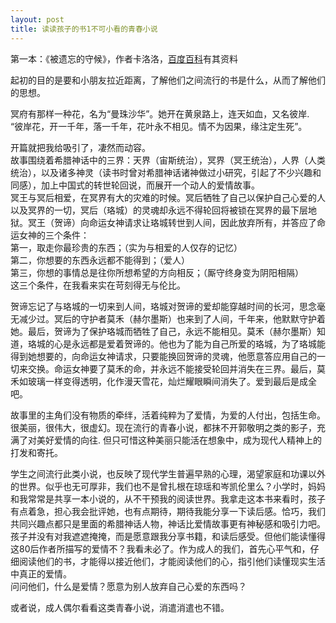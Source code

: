 ```yaml
---
layout: post
title: 读读孩子的书1不可小看的青春小说
---
```


<p>第一本：《被遗忘的守候》，作者卡洛洛，<a href="http://baike.baidu.com/view/812041.html?fromTaglist">百度百科</a>有其资料</p>
<p>起初的目的是要和小朋友拉近距离，了解他们之间流行的书是什么，从而了解他们的思想。</p>
<p>冥府有那样一种花，名为“曼珠沙华”。她开在黄泉路上，连天如血，又名彼岸.<br />
“彼岸花，开一千年，落一千年，花叶永不相见。情不为因果，缘注定生死”。</p>
<p>开篇就把我给吸引了，凄然而动容。<br />
故事围绕着希腊神话中的三界：天界（宙斯统治），冥界（冥王统治），人界（人类统治），以及诸多神灵（读书时曾对希腊神话诸神做过小研究，引起了不少兴趣和同感），加上中国式的转世轮回说，而展开一个动人的爱情故事。<br />
冥王与冥后相爱，在冥界有大的灾难的时候。冥后牺牲了自己以保护自己心爱的人以及冥界的一切，冥后（珞城）的灵魂却永远不得轮回将被锁在冥界的最下层地狱。冥王（贺谛）向命运女神请求让珞城转世到人间，因此放弃所有，并答应了命运女神的三个条件：<br />
第一，取走你最珍贵的东西；（实为与相爱的人仅存的记忆）<br />
第二，你想要的东西永远都不能得到；（爱人）<br />
第三，你想的事情总是往你所想希望的方向相反；（厮守终身变为阴阳相隔）<br />
这三个条件，在我看来实在苛刻得无与伦比。</p>
<p>贺谛忘记了与珞城的一切来到人间，珞城对贺谛的爱却能穿越时间的长河，思念毫无减少过。冥后的守护者莫禾（赫尔墨斯）也来到了人间，千年来，他默默守护着她。最后，贺谛为了保护珞城而牺牲了自己，永远不能相见。莫禾（赫尔墨斯）知道，珞城的心是永远都是爱着贺谛的。他也为了能为自己所爱的珞城，为了珞城能得到她想要的，向命运女神请求，只要能换回贺谛的灵魂，他愿意答应用自己的一切来交换。命运女神要了莫禾的命，并永远不能接受轮回并消失在三界。最后，莫禾如玻璃一样变得透明，化作漫天雪花，灿烂耀眼瞬间消失了。爱到最后是成全吧。</p>
<p>故事里的主角们没有物质的牵绊，活着纯粹为了爱情，为爱的人付出，包括生命。<br />
很美丽，很伟大，很虚幻。现在流行的青春小说，都抹不开郭敬明之类的影子，充满了对美好爱情的向往. 但只可惜这种美丽只能活在想象中，成为现代人精神上的打发和寄托。</p>
<p>学生之间流行此类小说，也反映了现代学生普遍早熟的心理，渴望家庭和功课以外的世界。似乎也无可厚非，我们也不是曾扎根在琼瑶和岑凯伦里么？小学时，妈妈和我常常是共享一本小说的，从不干预我的阅读世界。我拿走这本书来看时，孩子有点着急，担心我会批评她，也有点期待，期待我能分享一下读后感。恰巧，我们共同兴趣点都只是里面的希腊神话人物，神话比爱情故事更有神秘感和吸引力吧。<br />
孩子并没有对我遮遮掩掩，而是愿意跟我分享书籍，和读后感受。但他们能读懂得这80后作者所描写的爱情不？我看未必了。作为成人的我们，首先心平气和，仔细阅读他们的书，才能得以接近他们，才能阅读他们的心，指引他们读懂现实生活中真正的爱情。<br />
问问他们，什么是爱情？愿意为别人放弃自己心爱的东西吗？</p>
<p>或者说，成人偶尔看看这类青春小说，消遣消遣也不错。</p>
